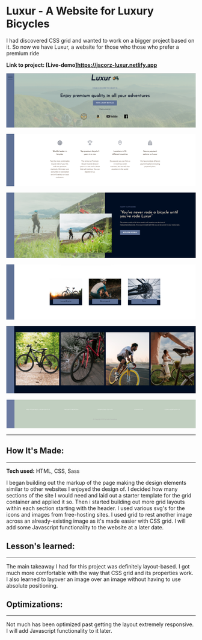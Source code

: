 # Luxur - A Website for Luxury Bicycles

I had discovered CSS grid and wanted to work on a bigger project based on it. So now we have Luxur, a website for those who those who prefer a premium ride

**Link to project: [Live-demo]https://jscorz-luxur.netlify.app**

<!-- <img src="/images/MOL-screenshot.png">
![alt text](https://github.com/Jscorz/MethodOfLociSim/blob/MOL-screenshot.png?raw=true) -->

![luxur](/img/luxur1.png)

![luxur2](/img/luxur2.png)

![luxur3](/img/luxur3.png)

![luxur4](/img/luxur4.png)

![luxur5](/img/luxur5.png)

![luxur6](/img/luxur7.png)

---

## **How It's Made:**

---

**Tech used:** HTML, CSS, Sass

I began building out the markup of the page making the design elements similar to other websites I enjoyed the design of. I decided how many sections of the site I would need and laid out a starter template for the grid container and applied it so. Then i started building out more grid layouts within each section starting with the header. I used various svg's for the icons and images from free-hosting sites. I used grid to rest another image across an already-existing image as it's made easier with CSS grid. I will add some Javascript functionality to the website at a later date.

## **Lesson's learned:**

---

The main takeaway I had for this project was definitely layout-based. I got much more comfortable with the way that CSS grid and its properties work. I also learned to layover an image over an image without having to use absolute positioning.

## **Optimizations:**

---

Not much has been optimized past getting the layout extremely responsive. I will add Javascript functionality to it later.
